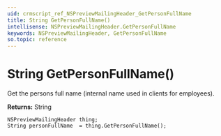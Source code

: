 ```yaml
---
uid: crmscript_ref_NSPreviewMailingHeader_GetPersonFullName
title: String GetPersonFullName()
intellisense: NSPreviewMailingHeader.GetPersonFullName
keywords: NSPreviewMailingHeader, GetPersonFullName
so.topic: reference
---
```


# String GetPersonFullName()

Get the persons full name (internal name used in clients for employees).

**Returns:** String

```crmscript
NSPreviewMailingHeader thing;
String personFullName  = thing.GetPersonFullName();
```

